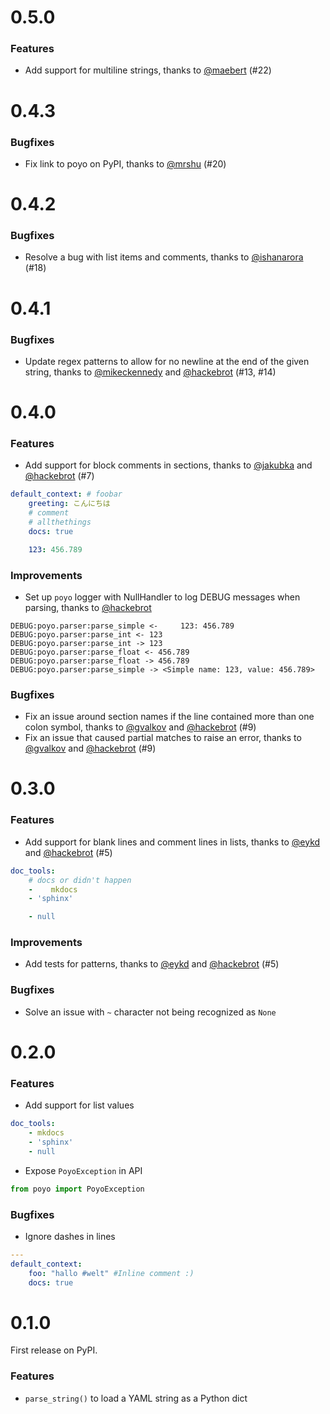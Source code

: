 # 0.5.0

### Features

* Add support for multiline strings, thanks to [@maebert][@maebert] (#22)

[@maebert]: https://github.com/maebert

# 0.4.3

### Bugfixes

* Fix link to poyo on PyPI, thanks to
  [@mrshu][@mrshu] (#20)

[@mrshu]: https://github.com/mrshu

# 0.4.2

### Bugfixes

* Resolve a bug with list items and comments, thanks to
  [@ishanarora][@ishanarora] (#18)

[@ishanarora]: https://github.com/ishanarora

# 0.4.1

### Bugfixes

* Update regex patterns to allow for no newline at the end of the given string,
  thanks to [@mikeckennedy][@mikeckennedy] and [@hackebrot][@hackebrot]
  (#13, #14)

[@mikeckennedy]: https://github.com/mikeckennedy

# 0.4.0

### Features

* Add support for block comments in sections, thanks to [@jakubka][@jakubka]
  and [@hackebrot][@hackebrot] (#7)

```yaml
default_context: # foobar
    greeting: こんにちは
    # comment
    # allthethings
    docs: true

    123: 456.789
```

### Improvements

* Set up ``poyo`` logger with NullHandler to log DEBUG messages when parsing,
  thanks to [@hackebrot][@hackebrot]

```text
DEBUG:poyo.parser:parse_simple <-     123: 456.789
DEBUG:poyo.parser:parse_int <- 123
DEBUG:poyo.parser:parse_int -> 123
DEBUG:poyo.parser:parse_float <- 456.789
DEBUG:poyo.parser:parse_float -> 456.789
DEBUG:poyo.parser:parse_simple -> <Simple name: 123, value: 456.789>
```

### Bugfixes

* Fix an issue around section names if the line contained more than one colon
  symbol, thanks to [@gvalkov][@gvalkov] and [@hackebrot][@hackebrot] (#9)
* Fix an issue that caused partial matches to raise an error, thanks to
  [@gvalkov][@gvalkov] and [@hackebrot][@hackebrot] (#9)

[@gvalkov]: https://github.com/gvalkov
[@hackebrot]: https://github.com/hackebrot
[@jakubka]: https://github.com/jakubka


# 0.3.0

### Features

* Add support for blank lines and comment lines in lists, thanks to
  [@eykd][@eykd] and [@hackebrot][@hackebrot] (#5)

```yaml
doc_tools:
    # docs or didn't happen
    -    mkdocs
    - 'sphinx'

    - null
```

### Improvements

* Add tests for patterns, thanks to [@eykd][@eykd] and [@hackebrot][@hackebrot]
  (#5)

### Bugfixes

* Solve an issue with ``~`` character not being recognized as ``None``

[@eykd]: https://github.com/eykd
[@hackebrot]: https://github.com/hackebrot


# 0.2.0

### Features

* Add support for list values

```yaml
doc_tools:
    - mkdocs
    - 'sphinx'
    - null
```
* Expose ``PoyoException`` in API

```python
from poyo import PoyoException
```

### Bugfixes

* Ignore dashes in lines

```yaml
---
default_context:
    foo: "hallo #welt" #Inline comment :)
    docs: true
```


# 0.1.0

First release on PyPI.

### Features

* ``parse_string()`` to load a YAML string as a Python dict
